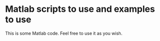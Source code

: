 # Matlab scripts to use and examples to use

This is some Matlab code. Feel free to use it as you wish.
